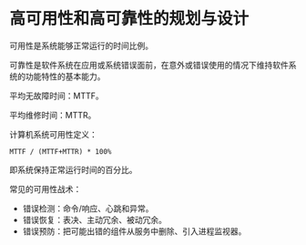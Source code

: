 # 高可用性和高可靠性的规划与设计

可用性是系统能够正常运行的时间比例。

可靠性是软件系统在应用或系统错误面前，在意外或错误使用的情况下维持软件系统的功能特性的基本能力。

平均无故障时间：MTTF。

平均维修时间：MTTR。

计算机系统可用性定义：

```
MTTF / (MTTF+MTTR) * 100%
```

即系统保持正常运行时间的百分比。

常见的可用性战术：

* 错误检测：命令/响应、心跳和异常。
* 错误恢复：表决、主动冗余、被动冗余。
* 错误预防：把可能出错的组件从服务中删除、引入进程监视器。